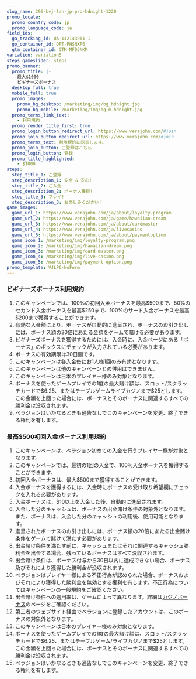```yaml
---
slug_name: 296-bvj-lan-jp-pro-hdnight-1220
promo_locale:
  promo_country_code: jp
  promo_language_code: ja
field_ids:
  ga_tracking_id: UA-142143961-1
  go_container_id: OPT-PHSNXP6
  gtm_container_id: GTM-MFD3NKM
variation: variation5
steps_gameslider: steps
promo_banner:
  promo_title: |-
    最大$1000
    ビギナーズボーナス
  desktop_full: true
  mobile_full: true
  promo_images:
    promo_bg_desktop: /marketing/img/bg_hdnight.jpg
    promo_bg_mobile: /marketing/img/bg_m_hdnight.jpg
  promo_terms_link_text:
    - 利用規約
  promo_render_title_first: true
  promo_login_button_redirect_url: https://www.verajohn.com/#join
  promo_join_button_redirect_url: https://www.verajohn.com/#join
  promo_terms_text: 利用規約に同意します。
  promo_join_button: ご登録はこちら
  promo_login_button: 登録
  promo_title_highlighted:
    - $1000
steps:
  step_title_1: ご登録
  step_description_1: 安全 & 安心!
  step_title_2: ご入金
  step_description_2: ボーナス獲得!
  step_title_3: プレイ!
  step_description_3: お楽しみください!
game_images:
  game_url_1: https://www.verajohn.com/ja/about/loyalty-program
  game_url_2: https://www.verajohn.com/ja/game/hawaiian-dream
  game_url_3: https://www.verajohn.com/ja/about/cardmaster
  game_url_4: https://www.verajohn.com/ja/livecasino
  game_url_5: https://www.verajohn.com/ja/about/paymentoption
  game_icon_1: /marketing/img/loyalty-program.png
  game_icon_2: /marketing/img/hawaiian-dream.png
  game_icon_3: /marketing/img/card-master.png
  game_icon_4: /marketing/img/live-casino.png
  game_icon_5: /marketing/img/payment-option.png
promo_template: VJLP6-NoForm
---
```

<section id="terms" class="section5">

<div class="container">

<div>

<h3>ビギナーズボーナス利用規約</h3>

<ol>

<li>このキャンペーンでは、100%の初回入金ボーナスを最高$500まで、50%のセカンド入金ボーナスを最高$250まで、100%のサード入金ボーナスを最高$200まで獲得することができます。</li>

<li>有効な入金額により、ボーナスが自動的に進呈され、ボーナスのお引き出しには、ボーナス額の20倍にあたる金額をゲームで賭ける必要があります。</li>

<li>ビギナーズボーナスを獲得するためには、入金時に、入金ページにある「ボーナス」のボックスにチェックが入力されている必要があります。</li>

<li>ボーナスの有効期限は30日間です。</li>

<li>このキャンペーンは各入金毎にお1人様1回のみ有効となります。</li>

<li>このキャンペーンは他のキャンペーンとの併用はできません。</li>

<li>このキャンペーンは日本のプレイヤー様のみ対象となります。</li>

<li>ボーナスを使ったゲームプレイでの1度の最大賭け額は、スロット/スクラッチカードで$6.25、またはテーブルゲームライブカジノまで$25とします。この金額を上回った場合には、ボーナスとそのボーナスに関連するすべての勝利金は没収されます。</li>

<li>ベラジョンはいかなるときも通告なしでこのキャンペーンを変更、終了できる権利を有します。</li>

</ol>

<h3>最高$500初回入金ボーナス利用規約</h3>

<ol>

<li>このキャンペーンは、ベラジョン初めての入金を行うプレイヤー様が対象となります。</li>

<li>このキャンペーンでは、最初の1回の入金で、100％入金ボーナスを獲得することができます。</li>

<li>初回入金ボーナスは、最大$500まで獲得することができます。</li>

<li>入金ボーナスを獲得するには、入金時にボーナスの受け取り希望欄にチェックを入れる必要があります。</li>

<li>入金ボーナスは、$10以上を入金した後、自動的に進呈されます。</li>

<li>入金した分のキャッシュは、ボーナスの出金賭け条件の対象外となります。また、ボーナスは、入金した分のキャッシュの利用後、使用可能となります。</li>

<li>進呈されたボーナスのお引き出しには、ボーナス額の20倍にあたる出金賭け条件をゲームで賭けて満たす必要があります。</li>

<li>出金賭け条件を満たす前に、キャッシュまたはそれに関連するキャッシュ勝利金を出金する場合、残っているボーナスはすべて没収されます。</li>

<li>出金賭け条件は、ボーナス付与から30日以内に達成できない場合、ボーナス及びそれにより獲得した勝利金が没収されます。</li>

<li>ベラジョンはプレイヤー様による不正行為が認められた場合、ボーナスおよびそれにより獲得した勝利金を無効とする権利を有します。不正行為についてはキャンペーンの一般規約をご確認ください。</li>

<li>出金賭け条件への適用率は、ゲームによって異なります。詳細は<a href="https://www.verajohn.com/ja/about/our-casino-bonuses">カジノボーナス</a>のページをご確認ください。</li>

<li>第三者のウェブサイト経由でベラジョンに登録したアカウントは、このボーナスの対象外となります。</li>

<li>このキャンペーンは日本のプレイヤー様のみ対象となります。</li>

<li>ボーナスを使ったゲームプレイでの1度の最大賭け額は、スロット/スクラッチカードで$6.25、またはテーブルゲーム/ライブカジノまで$25とします。この金額を上回った場合には、ボーナスとそのボーナスに関連するすべての勝利金は没収されます。</li>

<li>ベラジョンはいかなるときも通告なしでこのキャンペーンを変更、終了できる権利を有します。</li>

</ol>

</div>

</div>

</section>